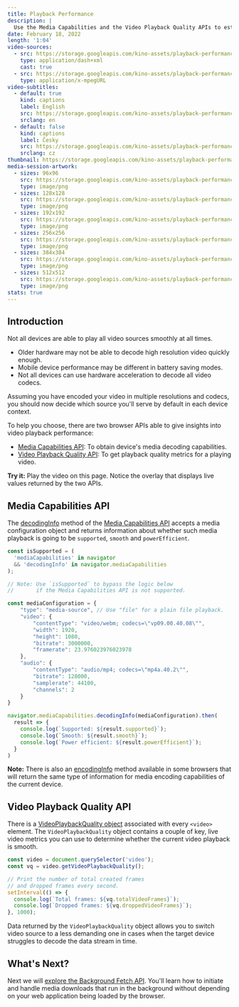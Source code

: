 ```yaml
---
title: Playback Performance
description: |
  Use the Media Capabilities and the Video Playback Quality APIs to estimate and measure playback efficiency and smoothness.
date: February 18, 2022
length: '1:04'
video-sources:
  - src: https://storage.googleapis.com/kino-assets/playback-performance/manifest.mpd
    type: application/dash+xml
    cast: true
  - src: https://storage.googleapis.com/kino-assets/playback-performance/master.m3u8
    type: application/x-mpegURL
video-subtitles:
  - default: true
    kind: captions
    label: English
    src: https://storage.googleapis.com/kino-assets/playback-performance/cap-en.vtt
    srclang: en
  - default: false
    kind: captions
    label: Česky
    src: https://storage.googleapis.com/kino-assets/playback-performance/cap-cs.vtt
    srclang: cz
thumbnail: https://storage.googleapis.com/kino-assets/playback-performance/thumbnail.png
media-session-artwork:
  - sizes: 96x96
    src: https://storage.googleapis.com/kino-assets/playback-performance/artwork-96x96.png
    type: image/png
  - sizes: 128x128
    src: https://storage.googleapis.com/kino-assets/playback-performance/artwork-128x128.png
    type: image/png
  - sizes: 192x192
    src: https://storage.googleapis.com/kino-assets/playback-performance/artwork-192x192.png
    type: image/png
  - sizes: 256x256
    src: https://storage.googleapis.com/kino-assets/playback-performance/artwork-256x256.png
    type: image/png
  - sizes: 384x384
    src: https://storage.googleapis.com/kino-assets/playback-performance/artwork-384x384.png
    type: image/png
  - sizes: 512x512
    src: https://storage.googleapis.com/kino-assets/playback-performance/artwork-512x512.png
    type: image/png
stats: true
---
```


## Introduction

Not all devices are able to play all video sources smoothly at all times.

* Older hardware may not be able to decode high resolution video quickly enough.
* Mobile device performance may be different in battery saving modes.
* Not all devices can use hardware acceleration to decode all video codecs.

Assuming you have encoded your video in multiple resolutions and codecs, you should now decide which source you'll serve by default in each device context.

To help you choose, there are two browser APIs able to give insights into video playback performance:

* [Media Capabilities API]: To obtain device's media decoding capabilities.
* [Video Playback Quality API]: To get playback quality metrics for a playing video.

**Try it:** Play the video on this page. Notice the overlay that displays live values returned by the two APIs.

## Media Capabilities API

The [decodingInfo] method of the [Media Capabilities API] accepts a media configuration object and returns information about whether such media playback is going to be `supported`, `smooth` and `powerEfficient`.

```js
const isSupported = (
  'mediaCapabilities' in navigator
  && 'decodingInfo' in navigator.mediaCapabilities
);

// Note: Use `isSupported` to bypass the logic below
//       if the Media Capabilities API is not supported.

const mediaConfiguration = {
    "type": "media-source", // Use "file" for a plain file playback.
    "video": {
        "contentType": "video/webm; codecs=\"vp09.00.40.08\"",
        "width": 1920,
        "height": 1080,
        "bitrate": 3000000,
        "framerate": 23.976023976023978
    },
    "audio": {
        "contentType": "audio/mp4; codecs=\"mp4a.40.2\"",
        "bitrate": 128000,
        "samplerate": 44100,
        "channels": 2
    }
}

navigator.mediaCapabilities.decodingInfo(mediaConfiguration).then(
  result => {
    console.log(`Supported: ${result.supported}`);
    console.log(`Smooth: ${result.smooth}`);
    console.log(`Power efficient: ${result.powerEfficient}`);
  }
)
```

**Note:** There is also an [encodingInfo] method available in some browsers that will return the same type of information for media encoding capabilities of the current device.

## Video Playback Quality API

There is a [VideoPlaybackQuality object] associated with every `<video>` element. The `VideoPlaybackQuality` object contains a couple of key, live video metrics you can use to determine whether the current video playback is smooth.

```js
const video = document.querySelector('video');
const vq = video.getVideoPlaybackQuality();

// Print the number of total created frames
// and dropped frames every second.
setInterval(() => {
  console.log(`Total frames: ${vq.totalVideoFrames}`);
  console.log(`Dropped frames: ${vq.droppedVideoFrames}`);
}, 1000);
```

Data returned by the `VideoPlaybackQuality` object allows you to switch video source to a less demanding one in cases when the target device struggles to decode the data stream in time.

## What's Next?

Next we will [explore the Background Fetch API]. You'll learn how to initiate and handle media downloads that run in the background without depending on your web application being loaded by the browser.

[Media Capabilities API]: https://developer.mozilla.org/en-US/docs/Web/API/MediaCapabilities
[Video Playback Quality API]: https://developer.mozilla.org/en-US/docs/Web/API/VideoPlaybackQuality
[decodingInfo]: https://developer.mozilla.org/en-US/docs/Web/API/MediaCapabilities/decodingInfo
[encodingInfo]: https://developer.mozilla.org/en-US/docs/Web/API/MediaCapabilities/encodingInfo
[VideoPlaybackQuality object]: https://developer.mozilla.org/en-US/docs/Web/API/VideoPlaybackQuality
[explore the Background Fetch API]: /background-fetch-api/
